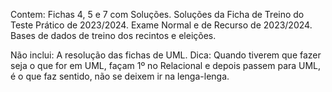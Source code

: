 Contem:
  Fichas 4, 5 e 7 com Soluções. 
  Soluções da Ficha de Treino do Teste Prático de 2023/2024.
  Exame Normal e de Recurso de 2023/2024.
  Bases de dados de treino dos recintos e eleições. 

Não inclui: 
  A resolução das fichas de UML.
  Dica:
  Quando tiverem que fazer seja o que for em UML, façam 1º no Relacional e depois passem para UML, é o que faz sentido, não se deixem ir na lenga-lenga. 
